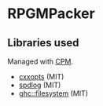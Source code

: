 # RPGMPacker

## Libraries used

Managed with [CPM](https://github.com/TheLartians/CPM.cmake).

- [cxxopts](https://github.com/jarro2783/cxxopts) (MIT)
- [spdlog](https://github.com/gabime/spdlog) (MIT)
- [ghc::filesystem](https://github.com/gulrak/filesystem) (MIT)
